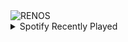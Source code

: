<div align="justify">
<picture>
    <source media="(prefers-color-scheme: dark)" srcset="https://i.ibb.co/DKd62gZ/output-gif.gif">
    <source media="(prefers-color-scheme: light)" srcset="https://i.ibb.co/DKd62gZ/output-gif.gif">
    <img alt="RENOS" src="https://i.ibb.co/DKd62gZ/output-gif.gif">
</picture>
<details>
<summary>Spotify Recently Played</summary>
<img src="https://spotify-recently-played-readme.vercel.app/api?user=31d6d6zerc5ct6kck32na2ozsqf4&unique=1&width=400" alt="Spotify" />
</details>
</div>

<!-- Image deletion URL: https://ibb.co/x5ZcT8N/4842f4df77d640f5025e7dd2274b3480 -->